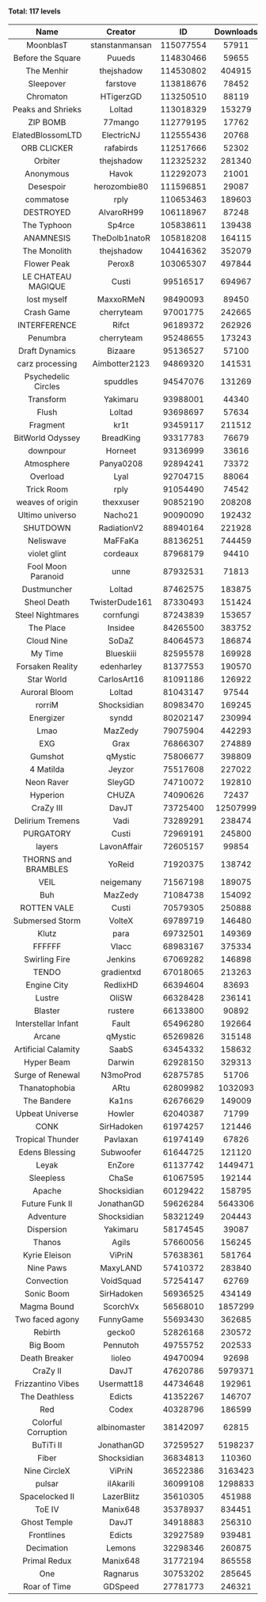 #### Total: 117 levels

| Name | Creator | ID | Downloads | Likes |
|:---:|:---:|:---:|:---:|:---:|
| MoonblasT | stanstanmansan | 115077554 | 57911 | 2185
| Before the Square | Puueds | 114830466 | 59655 | 1915
| The Menhir | thejshadow | 114530802 | 404915 | 14285
| Sleepover | farstove | 113818676 | 78452 | 3750
| Chromaton | HTigerzGD | 113250510 | 88119 | 3143
| Peaks and Shrieks | Loltad | 113018329 | 153279 | 5654
| ZIP BOMB | 77mango | 112779195 | 17762 | 682
| ElatedBlossomLTD | ElectricNJ | 112555436 | 20768 | 727
| ORB CLICKER | rafabirds | 112517666 | 52302 | 2306
| Orbiter | thejshadow | 112325232 | 281340 | 8158
| Anonymous | Havok | 112292073 | 21001 | 828
| Desespoir | herozombie80 | 111596851 | 29087 | 1792
| commatose | rply | 110653463 | 189603 | 9685
| DESTROYED | AlvaroRH99 | 106118967 | 87248 | 2735
| The Typhoon | Sp4rce | 105838611 | 139438 | 5488
| ANAMNESIS | TheDolb1natoR | 105818208 | 164115 | 8672
| The Monolith | thejshadow | 104416362 | 352079 | 8661
| Flower Peak | Perox8 | 103065307 | 497844 | 15051
| LE CHATEAU MAGIQUE | Custi | 99516517 | 694967 | 22863
| lost myself | MaxxoRMeN | 98490093 | 89450 | 4961
| Crash Game | cherryteam | 97001775 | 242665 | 12546
| INTERFERENCE | Rifct | 96189372 | 262926 | 9747
| Penumbra | cherryteam | 95248655 | 173243 | 9366
| Draft Dynamics | Bizaare | 95136527 | 57100 | 3235
| carz processing | Aimbotter2123 | 94869320 | 141531 | 4103
| Psychedelic Circles | spuddles | 94547076 | 131269 | 5468
| Transform | Yakimaru | 93988001 | 44340 | 1946
| Flush | Loltad | 93698697 | 57634 | 2706
| Fragment | kr1t | 93459117 | 211512 | 6719
| BitWorld Odyssey | BreadKing | 93317783 | 76679 | 4681
| downpour | Horneet | 93136999 | 33616 | 1923
| Atmosphere | Panya0208 | 92894241 | 73372 | 4853
| Overload | Lyal | 92704715 | 88064 | 4797
| Trick Room | rply | 91054490 | 74542 | 3356
| weaves of origin  | thexxuser | 90852190 | 208208 | 7427
| Ultimo universo | Nacho21 | 90090090 | 192432 | 11547
| SHUTDOWN | RadiationV2 | 88940164 | 221928 | 8521
| Neliswave | MaFFaKa | 88136251 | 744459 | 34858
| violet glint | cordeaux | 87968179 | 94410 | 3910
| Fool Moon Paranoid | unne | 87932531 | 71813 | 3384
| Dustmuncher | Loltad | 87462575 | 183875 | 7157
| Sheol Death | TwisterDude161 | 87330493 | 151424 | 5617
| Steel Nightmares | cornfungi | 87243839 | 153657 | 6265
| The  Place | Insidee | 84265500 | 383752 | 10383
| Cloud Nine | SoDaZ | 84064573 | 186874 | 6868
| My Time | Blueskiii | 82595578 | 169928 | 10180
| Forsaken Reality | edenharley | 81377553 | 190570 | 8421
| Star World | CarlosArt16 | 81091186 | 126922 | 6834
| Auroral Bloom | Loltad | 81043147 | 97544 | 5622
| rorriM | Shocksidian | 80983470 | 169245 | 7515
| Energizer | syndd | 80202147 | 230994 | 12752
| Lmao | MazZedy | 79075904 | 442293 | 23613
| EXG | Grax | 76866307 | 274889 | 13896
| Gumshot | qMystic | 75806677 | 398809 | 21485
| 4 Matilda | Jeyzor | 75517608 | 227022 | 10504
| Neon Raver | SleyGD | 74710072 | 192810 | 7854
| Hyperion | CHUZA | 74090626 | 72437 | 3943
| CraZy III | DavJT | 73725400 | 12507999 | 663163
| Delirium Tremens | Vadi | 73289291 | 238474 | 12261
| PURGATORY | Custi | 72969191 | 245800 | 11692
| layers | LavonAffair | 72605157 | 99854 | 4700
| THORNS and BRAMBLES | YoReid | 71920375 | 138742 | 7353
| VEIL | neigemany | 71567198 | 189075 | 8840
| Buh | MazZedy | 71084738 | 154092 | 9210
| ROTTEN VALE | Custi | 70579305 | 250888 | 11244
| Submersed Storm |  VolteX | 69789719 | 146480 | 7081
| Klutz | para | 69732501 | 149369 | 7245
| FFFFFF | Vlacc | 68983167 | 375334 | 16482
| Swirling Fire | Jenkins | 67069282 | 146898 | 7242
| TENDO | gradientxd | 67018065 | 213263 | 13865
| Engine City | RedlixHD | 66394604 | 83693 | 5240
| Lustre | OliSW | 66328428 | 236141 | 6866
| Blaster | rustere | 66133800 | 90892 | 3697
| Interstellar Infant | Fault | 65496280 | 192664 | 14016
| Arcane | qMystic | 65269826 | 315148 | 24109
| Artificial Calamity | SaabS | 63454332 | 158632 | 5028
| Hyper Beam | Darwin | 62928150 | 329313 | 9762
| Surge of Renewal | N3moProd | 62875785 | 51706 | 3237
| Thanatophobia | ARtu | 62809982 | 1032093 | 60949
| The Bandere | Ka1ns | 62676629 | 149009 | 5205
| Upbeat Universe | Howler | 62040387 | 71799 | 4005
| CONK | SirHadoken | 61974257 | 121446 | 4965
| Tropical Thunder | Pavlaxan | 61974149 | 67826 | 3969
| Edens Blessing | Subwoofer | 61644725 | 121120 | 6680
| Leyak | EnZore | 61137742 | 1449471 | 85905
| Sleepless | ChaSe | 61067595 | 192144 | 11285
| Apache | Shocksidian | 60129422 | 158795 | 7572
| Future Funk II | JonathanGD | 59626284 | 5643306 | 279364
| Adventure | Shocksidian | 58321249 | 204443 | 7277
| Dispersion | Yakimaru | 58174545 | 39087 | 2123
| Thanos | Agils | 57660056 | 156245 | 9915
| Kyrie Eleison | ViPriN | 57638361 | 581764 | 25023
| Nine Paws | MaxyLAND | 57410372 | 283840 | 17123
| Convection | VoidSquad | 57254147 | 62769 | 2997
| Sonic Boom | SirHadoken | 56936525 | 434149 | 13637
| Magma Bound | ScorchVx | 56568010 | 1857299 | 121849
| Two faced agony | FunnyGame | 55693430 | 362685 | 17353
| Rebirth | gecko0 | 52826168 | 230572 | 15190
| Big Boom | Pennutoh | 49755752 | 202533 | 12782
| Death Breaker | lioleo | 49470094 | 92698 | 4247
| CraZy II | DavJT | 47620786 | 5979371 | 297177
| Frizzantino Vibes | Usermatt18 | 44734648 | 192961 | 13196
| The Deathless | Edicts | 41352267 | 146707 | 10057
| Red | Codex | 40328796 | 186599 | 11919
| Colorful Corruption | albinomaster | 38142097 | 62815 | 2650
| BuTiTi II | JonathanGD | 37259527 | 5198237 | 274693
| Fiber | Shocksidian | 36834813 | 110360 | 9039
| Nine CircleX | ViPriN | 36522386 | 3163423 | 133416
| pulsar | iIAkariIi | 36099108 | 1298833 | 155423
| Spacelocked II | LazerBlitz | 35610305 | 451988 | 31410
| ToE IV  | Manix648 | 35378937 | 834451 | 49707
| Ghost Temple | DavJT | 34918883 | 256310 | 16078
| Frontlines | Edicts | 32927589 | 939481 | 57589
| Decimation | Lemons | 32298346 | 260875 | 20194
| Primal Redux | Manix648 | 31772194 | 865558 | 61535
| One | Ragnarus | 30753202 | 285645 | 23297
| Roar of Time | GDSpeed | 27781773 | 246321 | 18683
